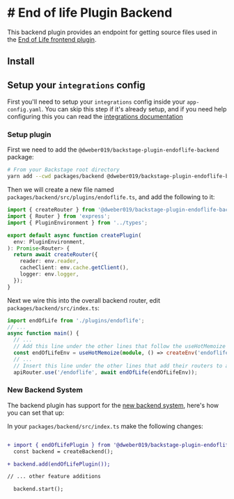 # # End of life Plugin Backend

This backend plugin provides an endpoint for getting source files used in the [End of Life frontend plugin](../endoflife/README.md).

## Install

## Setup your `integrations` config

First you'll need to setup your `integrations` config inside your `app-config.yaml`. You can skip this step if it's already setup, and if you need help configuring this you can read the [integrations documentation](https://backstage.io/docs/integrations/)

### Setup plugin

First we need to add the `@dweber019/backstage-plugin-endoflife-backend` package:

```sh
# From your Backstage root directory
yarn add --cwd packages/backend @dweber019/backstage-plugin-endoflife-backend
```

Then we will create a new file named `packages/backend/src/plugins/endoflife.ts`, and add the following to it:

```ts
import { createRouter } from '@dweber019/backstage-plugin-endoflife-backend';
import { Router } from 'express';
import { PluginEnvironment } from '../types';

export default async function createPlugin(
  env: PluginEnvironment,
): Promise<Router> {
  return await createRouter({
    reader: env.reader,
    cacheClient: env.cache.getClient(),
    logger: env.logger,
  });
}
```

Next we wire this into the overall backend router, edit `packages/backend/src/index.ts`:

```ts
import endOfLife from './plugins/endoflife';
// ...
async function main() {
  // ...
  // Add this line under the other lines that follow the useHotMemoize pattern
  const endOfLifeEnv = useHotMemoize(module, () => createEnv('endoflife'));
  // ...
  // Insert this line under the other lines that add their routers to apiRouter in the same way
  apiRouter.use('/endoflife', await endOfLife(endOfLifeEnv));
```

### New Backend System

The backend plugin has support for the [new backend system](https://backstage.io/docs/backend-system/), here's how you can set that up:

In your `packages/backend/src/index.ts` make the following changes:

```diff

+ import { endOfLifePlugin } from '@dweber019/backstage-plugin-endoflife-backend';
  const backend = createBackend();

+ backend.add(endOfLifePlugin());

// ... other feature additions

  backend.start();
```
